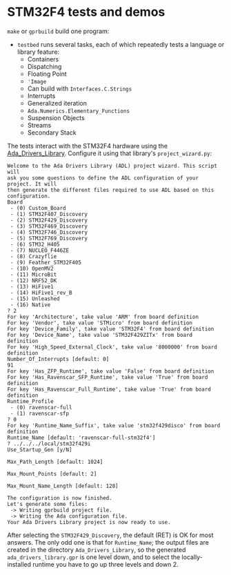 # STM32F4 tests and demos #

`make` or `gprbuild` build one program:

* `testbed` runs several tasks, each of which repeatedly tests a language or library feature:
  * Containers
  * Dispatching
  * Floating Point
  * `'Image`
  * Can build with `Interfaces.C.Strings`
  * Interrupts
  * Generalized iteration
  * `Ada.Numerics.Elementary_Functions`
  * Suspension Objects
  * Streams
  * Secondary Stack

The tests interact with the STM32F4 hardware using the [Ada\_Drivers\_Library](https://github.com/AdaCore/Ada_Drivers_Library). Configure it using that library's `project_wizard.py`:
```
Welcome to the Ada Drivers Library (ADL) project wizard. This script will
ask you some questions to define the ADL configuration of your project. It will
then generate the different files required to use ADL based on this
configuration.
Board
 - (0) Custom_Board
 - (1) STM32F407_Discovery
 - (2) STM32F429_Discovery
 - (3) STM32F469_Discovery
 - (4) STM32F746_Discovery
 - (5) STM32F769_Discovery
 - (6) STM32_H405
 - (7) NUCLEO_F446ZE
 - (8) Crazyflie
 - (9) Feather_STM32F405
 - (10) OpenMV2
 - (11) MicroBit
 - (12) NRF52_DK
 - (13) HiFive1
 - (14) HiFive1_rev_B
 - (15) Unleashed
 - (16) Native
? 2
For key 'Architecture', take value 'ARM' from board definition
For key 'Vendor', take value 'STMicro' from board definition
For key 'Device_Family', take value 'STM32F4' from board definition
For key 'Device_Name', take value 'STM32F429ZITx' from board definition
For key 'High_Speed_External_Clock', take value '8000000' from board definition
Number_Of_Interrupts [default: 0]
91
For key 'Has_ZFP_Runtime', take value 'False' from board definition
For key 'Has_Ravenscar_SFP_Runtime', take value 'True' from board definition
For key 'Has_Ravenscar_Full_Runtime', take value 'True' from board definition
Runtime_Profile
 - (0) ravenscar-full
 - (1) ravenscar-sfp
? 0
For key 'Runtime_Name_Suffix', take value 'stm32f429disco' from board definition
Runtime_Name [default: 'ravenscar-full-stm32f4']
? ../../../local/stm32f429i
Use_Startup_Gen [y/N]

Max_Path_Length [default: 1024]

Max_Mount_Points [default: 2]

Max_Mount_Name_Length [default: 128]

The configuration is now finished.
Let's generate some files:
 -> Writing gprbuild project file.
 -> Writing the Ada configuration file.
Your Ada Drivers Library project is now ready to use.
```
After selecting the `STM32F429_Discovery`, the default (RET) is OK for most answers. The only odd one is that for `Runtime_Name`; the output files are created in the directory `Ada_Drivers_Library`, so the generated `ada_drivers_library.gpr` is one level down, and to select the locally-installed runtime you have to go up three levels and down 2.
